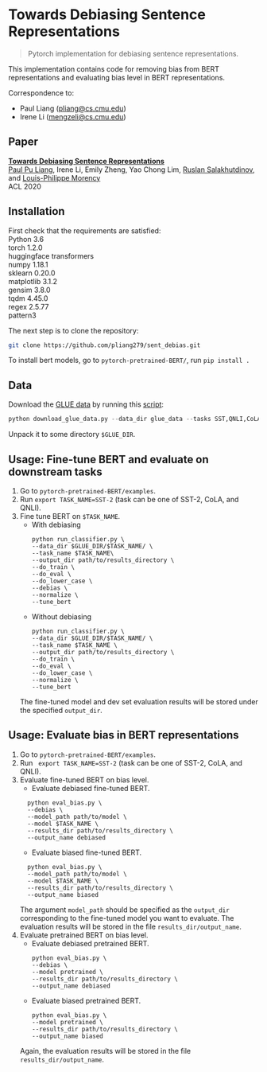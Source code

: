 # Towards Debiasing Sentence Representations

> Pytorch implementation for debiasing sentence representations.

This implementation contains code for removing bias from BERT representations and evaluating bias level in BERT representations.

Correspondence to: 
  - Paul Liang (pliang@cs.cmu.edu)
  - Irene Li (mengzeli@cs.cmu.edu)

## Paper

[**Towards Debiasing Sentence Representations**](http://www.cs.cmu.edu/~pliang/papers/acl2020_debiasing.pdf)<br>
[Paul Pu Liang](http://www.cs.cmu.edu/~pliang/), Irene Li, Emily Zheng, Yao Chong Lim, [Ruslan Salakhutdinov](https://www.cs.cmu.edu/~rsalakhu/), and [Louis-Philippe Morency](https://www.cs.cmu.edu/~morency/)<br>
ACL 2020

## Installation

First check that the requirements are satisfied:</br>
Python 3.6</br>
torch 1.2.0</br>
huggingface transformers</br>
numpy 1.18.1</br>
sklearn 0.20.0</br>
matplotlib 3.1.2</br>
gensim 3.8.0 </br>
tqdm 4.45.0</br>
regex 2.5.77</br>
pattern3</br>

The next step is to clone the repository:
```bash
git clone https://github.com/pliang279/sent_debias.git
```

To install bert models, go to `pytorch-pretrained-BERT/`, run ```pip install .```

## Data
Download the [GLUE data](https://gluebenchmark.com/tasks) by running this [script](https://gist.github.com/W4ngatang/60c2bdb54d156a41194446737ce03e2e):
```python
python download_glue_data.py --data_dir glue_data --tasks SST,QNLI,CoLA
```
Unpack it to some directory `$GLUE_DIR`.

## Usage: Fine-tune BERT and evaluate on downstream tasks

1. Go to `pytorch-pretrained-BERT/examples`.
2. Run `export TASK_NAME=SST-2` (task can be one of SST-2, CoLA, and QNLI).
4. Fine tune BERT on `$TASK_NAME`.
    * With debiasing
      ```
      python run_classifier.py \
      --data_dir $GLUE_DIR/$TASK_NAME/ \
      --task_name $TASK_NAME\
      --output_dir path/to/results_directory \
      --do_train \
      --do_eval \
      --do_lower_case \
      --debias \
      --normalize \
      --tune_bert 
      ```
    * Without debiasing
      ```
      python run_classifier.py \
      --data_dir $GLUE_DIR/$TASK_NAME/ \
      --task_name $TASK_NAME \
      --output_dir path/to/results_directory \
      --do_train \
      --do_eval \
      --do_lower_case \
      --normalize \
      --tune_bert 
      ```
    The fine-tuned model and dev set evaluation results will be stored under the specified `output_dir`.

## Usage: Evaluate bias in BERT representations

1. Go to `pytorch-pretrained-BERT/examples`.
2. Run ` export TASK_NAME=SST-2` (task can be one of SST-2, CoLA, and QNLI).
3. Evaluate fine-tuned BERT on bias level.
    * Evaluate debiased fine-tuned BERT.
    ```
      python eval_bias.py \
      --debias \
      --model_path path/to/model \
      --model $TASK_NAME \
      --results_dir path/to/results_directory \
      --output_name debiased
    ```
    * Evaluate biased fine-tuned BERT.
    ```
      python eval_bias.py \
      --model_path path/to/model \
      --model $TASK_NAME \
      --results_dir path/to/results_directory \
      --output_name biased
    ```
    The argument `model_path` should be specified as the `output_dir` corresponding to the fine-tuned model you want to evaluate. The evaluation results will be stored in the file `results_dir/output_name`.
4. Evaluate pretrained BERT on bias level.
    * Evaluate debiased pretrained BERT.
      ```
      python eval_bias.py \
      --debias \
      --model pretrained \
      --results_dir path/to/results_directory \
      --output_name debiased 
      ```
    * Evaluate biased pretrained BERT.
      ```
      python eval_bias.py \
      --model pretrained \
      --results_dir path/to/results_directory \
      --output_name biased 
      ```
    Again, the evaluation results will be stored in the file `results_dir/output_name`.
